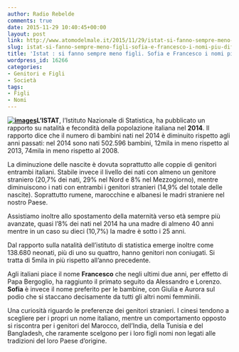 ```yaml
---
author: Radio Rebelde
comments: true
date: 2015-11-29 10:40:45+00:00
layout: post
link: http://www.atomodelmale.it/2015/11/29/istat-si-fanno-sempre-meno-figli-sofia-e-francesco-i-nomi-piu-diffusi/
slug: istat-si-fanno-sempre-meno-figli-sofia-e-francesco-i-nomi-piu-diffusi
title: 'Istat : si fanno sempre meno figli. Sofia e Francesco i nomi più diffusi'
wordpress_id: 16266
categories:
- Genitori e Figli
- Società
tags:
- Figli
- Nomi
---
```


**[![images](http://www.atomodelmale.it/wp-content/uploads/2015/11/images-300x159.jpg)](http://www.atomodelmale.it/2015/11/29/istat-si-fanno-sempre-meno-figli-sofia-e-francesco-i-nomi-piu-diffusi/images-9/)**L**’ISTAT**, l’Istituto Nazionale di Statistica, ha pubblicato un rapporto su natalità e fecondità della popolazione italiana nel **2014**. Il rapporto dice che il numero di bambini nati nel 2014 è diminuito rispetto agli anni passati: nel 2014 sono nati 502.596 bambini, 12mila in meno rispetto al 2013, 74mila in meno rispetto al 2008.

La diminuzione delle nascite è dovuta soprattutto alle coppie di genitori entrambi italiani. Stabile invece il livello dei nati con almeno un genitore straniero (20,7% dei nati, 29% nel Nord e 8% nel Mezzogiorno), mentre diminuiscono i nati con entrambi i genitori stranieri (14,9% del totale delle nascite). Soprattutto rumene, marocchine e albanesi le madri straniere nel nostro Paese.

Assistiamo inoltre allo spostamento della maternità verso età sempre più avanzate, quasi l’8% dei nati nel 2014 ha una madre di almeno 40 anni mentre in un caso su dieci (10,7%) la madre è sotto i 25 anni.

Dal rapporto sulla natalità dell’istituto di statistica emerge inoltre come 138.680 neonati, più di uno su quattro, hanno genitori non coniugati. Si tratta di 5mila in più rispetto all’anno precedente.



Agli italiani piace il nome **Francesco** che negli ultimi due anni, per effetto di Papa Bergoglio, ha raggiunto il primato seguito da Alessandro e Lorenzo. **Sofia** è invece il nome preferito per le bambine, con Giulia e Aurora sul podio che si staccano decisamente da tutti gli altri nomi femminili.

Una curiosità riguardo le preferenze dei genitori stranieri. I cinesi tendono a scegliere per i propri un nome italiano, mentre un comportamento opposto si riscontra per i genitori del Marocco, dell’India, della Tunisia e del Bangladesh, che raramente scelgono per i loro figli nomi non legati alle tradizioni del loro Paese d’origine.
